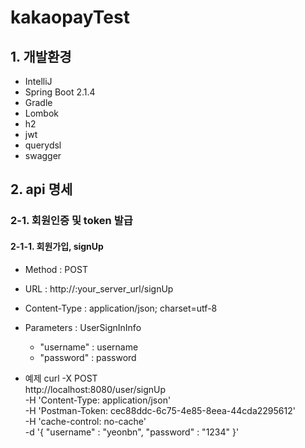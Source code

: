 # kakaopayTest

## 1. 개발환경
* IntelliJ
* Spring Boot 2.1.4
* Gradle
* Lombok
* h2
* jwt
* querydsl
* swagger

## 2. api 명세 

### 2-1. 회원인증 및 token 발급

#### 2-1-1. 회원가입, signUp
* Method : POST
* URL : http://:your_server_url/signUp
* Content-Type : application/json; charset=utf-8
* Parameters : UserSignInInfo
  - "username" : username
  - "password" : password
  
* 예제
  curl -X POST \
  http://localhost:8080/user/signUp \
  -H 'Content-Type: application/json' \
  -H 'Postman-Token: cec88ddc-6c75-4e85-8eea-44cda2295612' \
  -H 'cache-control: no-cache' \
  -d '{
	"username" : "yeonbn", 
	"password" : "1234"
}'
  
  

